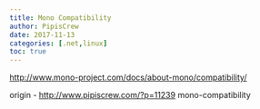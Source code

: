 ```yaml
---
title: Mono Compatibility
author: PipisCrew
date: 2017-11-13
categories: [.net,linux]
toc: true
---
```


http://www.mono-project.com/docs/about-mono/compatibility/

origin - http://www.pipiscrew.com/?p=11239 mono-compatibility